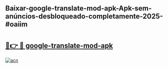 ## Baixar-google-translate-mod-apk-Apk-sem-anúncios-desbloqueado-completamente-2025-#oaiim

# <h2><a href="https://ainizakaria.my?title=google-translate-mod-apk&ref=20M">🔗👉 🔴 google-translate-mod-apk</a></h2>

[![acn](https://github.com/user-attachments/assets/0f9c940e-d8b0-45ae-aac7-cd30a18b3e1c)](https://ainizakaria.my?title=google-translate-mod-apk&ref=20M)


